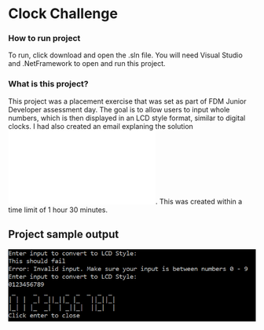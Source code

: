 # Clock Challenge

### How to run project
To run, click download and open the .sln file. You will need Visual Studio and .NetFramework to open and run this project.

### What is this project?
This project was a placement exercise that was set as part of FDM Junior Developer assessment day. The goal is to allow users to input whole numbers, which is then displayed in an LCD style format, similar to digital clocks. I had also created an email explaning the solution ![here](Resources/LineManagerEmail.txt). This was created within a time limit of 1 hour 30 minutes.

## Project sample output
![Image of project output](Resources/LCDStyleOutput.png)
